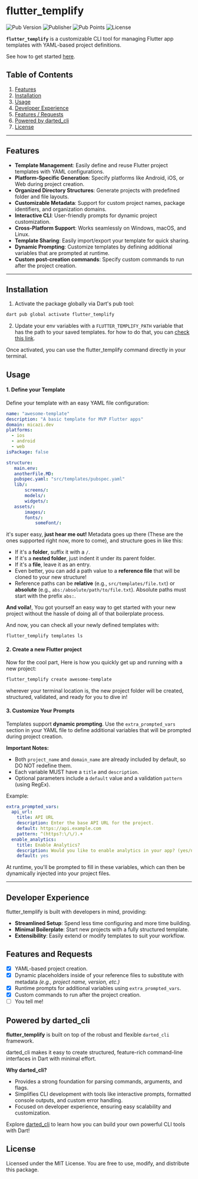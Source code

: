 # flutter_templify

![Pub Version](https://img.shields.io/pub/v/flutter_templify) ![Publisher](https://img.shields.io/pub/publisher/flutter_templify) ![Pub Points](https://img.shields.io/pub/points/flutter_templify) ![License](https://img.shields.io/github/license/micazi/flutter_templify)

**`flutter_templify`** is a customizable CLI tool for managing Flutter app templates with YAML-based project definitions.

See how to get started [here](https://medium.com/@micazi/youre-starting-your-new-flutter-project-wrong-there-s-an-easier-way-59900c79d327).

## Table of Contents

1. [Features](#features)
2. [Installation](#installation)
3. [Usage](#usage)
4. [Developer Experience](#developer-experience)
5. [Features / Requests](#features-and-requests)
6. [Powered by darted_cli](#powered-by-darted_cli)
7. [License](#license)

---

## Features

- **Template Management**: Easily define and reuse Flutter project templates with YAML configurations.
- **Platform-Specific Generation**: Specify platforms like Android, iOS, or Web during project creation.
- **Organized Directory Structures**: Generate projects with predefined folder and file layouts.
- **Customizable Metadata**: Support for custom project names, package identifiers, and organization domains.
- **Interactive CLI**: User-friendly prompts for dynamic project customization.
- **Cross-Platform Support**: Works seamlessly on Windows, macOS, and Linux.
- **Template Sharing**: Easily import/export your template for quick sharing.
- **Dynamic Prompting**: Customize templates by defining additional variables that are prompted at runtime.
- **Custom post-creation commands**: Specify custom commands to run after the project creation.

---

## Installation

1. Activate the package globally via Dart's pub tool:

```bash
dart pub global activate flutter_templify
```

2. Update your env variables with a `FLUTTER_TEMPLIFY_PATH` variable that has the path to your saved templates. for how to do that, you can [check this link](https://www3.ntu.edu.sg/home/ehchua/programming/howto/Environment_Variables.html).

Once activated, you can use the flutter_templify command directly in your terminal.

## Usage

#### 1. Define your Template

Define your template with an easy YAML file configuration:

```yaml
name: "awesome-template"
description: "A basic template for MVP Flutter apps"
domain: micazi.dev
platforms:
  - ios
  - android
  - web
isPackage: false

structure:
   main.env:
   anotherFile.MD:
   pubspec.yaml: "src/templates/pubspec.yaml"
   lib/:
       screens/:
       models/:
       widgets/:
   assets/:
       images/:
       fonts/:
           someFont/:
```

it's super easy, **just hear me out!**
Metadata goes up there (These are the ones supported right now, more to come), and structure goes in like this:

- If it's a **folder**, suffix it with a `/`.
- If it's a **nested folder**, just indent it under its parent folder.
- If it's a **file**, leave it as an entry.
- Even better, you can add a path value to a **reference file** that will be cloned to your new structure!
- Reference paths can be **relative** (e.g., `src/templates/file.txt`) or **absolute** (e.g., `abs:/absolute/path/to/file.txt`). Absolute paths must start with the prefix `abs:`.

**And voila!**, You got yourself an easy way to get started with your new project without the hassle of doing all of that boilerplate process.

And now, you can check all your newly defined templates with:

```bash
flutter_templify templates ls
```

#### 2. Create a new Flutter project

Now for the cool part, Here is how you quickly get up and running with a new project:

```bash
flutter_templify create awesome-template
```

wherever your terminal location is, the new project folder will be created, structured, validated, and ready for you to dive in!

#### 3. Customize Your Prompts

Templates support **dynamic prompting**. Use the `extra_prompted_vars` section in your YAML file to define additional variables that will be prompted during project creation.

**Important Notes:**
- Both `project_name` and `domain_name` are already included by default, so DO NOT redefine them.
- Each variable MUST have a `title` and `description`.
- Optional parameters include a `default` value and a validation `pattern` (using RegEx).

Example:

```yaml
extra_prompted_vars:
  api_url:
    title: API URL
    description: Enter the base API URL for the project.
    default: https://api.example.com
    pattern: ^(https?:\/\/).+
  enable_analytics:
    title: Enable Analytics?
    description: Would you like to enable analytics in your app? (yes/no)
    default: yes
```

At runtime, you'll be prompted to fill in these variables, which can then be dynamically injected into your project files.

---

## Developer Experience

flutter_templify is built with developers in mind, providing:

- **Streamlined Setup**: Spend less time configuring and more time building.
- **Minimal Boilerplate**: Start new projects with a fully structured template.
- **Extensibility**: Easily extend or modify templates to suit your workflow.

## Features and Requests

- [x] YAML-based project creation.
- [X] Dynamic placeholders inside of your reference files to substitute with metadata _(e.g., project name, version, etc.)_
- [x] Runtime prompts for additional variables using `extra_prompted_vars`.
- [x] Custom commands to run after the project creation.
- [ ] You tell me!

## Powered by darted_cli

**flutter_templify** is built on top of the robust and flexible `darted_cli` framework.

darted_cli makes it easy to create structured, feature-rich command-line interfaces in Dart with minimal effort.

**Why darted_cli?**

- Provides a strong foundation for parsing commands, arguments, and flags.
- Simplifies CLI development with tools like interactive prompts, formatted console outputs, and custom error handling.
- Focused on developer experience, ensuring easy scalability and customization.

Explore [darted_cli](https://pub.dev/packages/darted_cli) to learn how you can build your own powerful CLI tools with Dart!

## License

Licensed under the MIT License. You are free to use, modify, and distribute this package.

